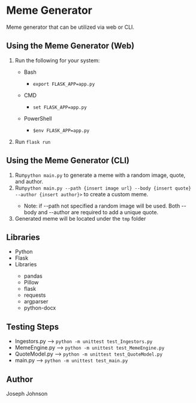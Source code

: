 <h1>Meme Generator</h1>
<p>Meme generator that can be utilized via web or CLI.<p>

<h2>Using the Meme Generator (Web)</h2>
<ol>
  <li><p>Run the following for your system:</p></li>
  <ul>
    <li><p>Bash</p></li>
      <ul>
        <li><code>export FLASK_APP=app.py</code></li>
      </ul>
    <li><p>CMD</p></li>
      <ul>
        <li><code>set FLASK_APP=app.py</code></li>
      </ul>
    <li><p>PowerShell</p></li>
      <ul>
        <li><code>$env FLASK_APP=app.py</code></li>
      </ul>
  </ul>
  <li><p>Run <code>flask run</code></p></li>
</ol>

<h2>Using the Meme Generator (CLI)</h2>
<ol>
  <li>Run<code>python main.py</code> to generate a meme with a random image, quote, and author.</li>
  <li>Run<code>python main.py --path {insert image url} --body {insert quote} --author {insert author}></code> to create a custom meme.</li>
  <ul>
    <li>Note: if --path not specified a random image will be used. Both --body and --author are required to add a unique quote.</li>
  </ul>
  <li>Generated meme will be located under the <code>tmp</code> folder</li>
</ol>

<h2>Libraries</h2>
<ul>
  <li>Python</li>
  <li>Flask</li>
  <li>Libraries</li>
    <ul>
      <li>pandas</li>
      <li>Pillow</li>
      <li>flask</li>
      <li>requests</li>
      <li>argparser</li>
      <li>python-docx</li>
    </ul>
</ul>

<h2>Testing Steps</h2>
<ul>
  <li>Ingestors.py --> <code>python -m unittest test_Ingestors.py</code></li>
  <li>MemeEngine.py --> <code>python -m unittest test_MemeEngine.py</code></li>
  <li>QuoteModel.py --> <code>python -m unittest test_QuoteModel.py</code></li>
  <li>main.py --> <code>python -m unittest test_main.py</code></li>
</ul>
  

<h2>Author</h2>
<p>Joseph Johnson</p>
